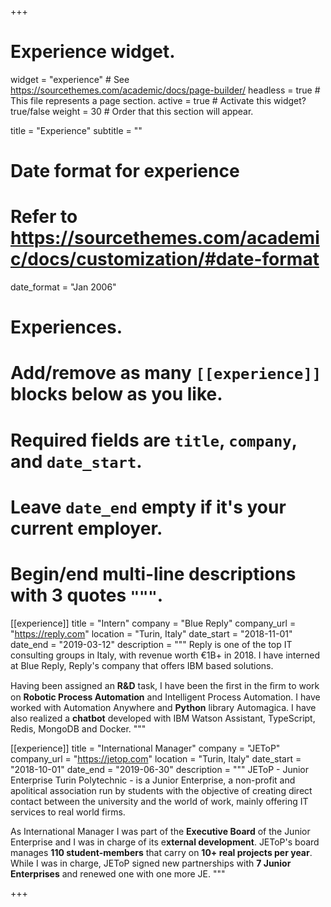 +++
# Experience widget.
widget = "experience"  # See https://sourcethemes.com/academic/docs/page-builder/
headless = true  # This file represents a page section.
active = true  # Activate this widget? true/false
weight = 30  # Order that this section will appear.

title = "Experience"
subtitle = ""

# Date format for experience
#   Refer to https://sourcethemes.com/academic/docs/customization/#date-format
date_format = "Jan 2006"

# Experiences.
#   Add/remove as many `[[experience]]` blocks below as you like.
#   Required fields are `title`, `company`, and `date_start`.
#   Leave `date_end` empty if it's your current employer.
#   Begin/end multi-line descriptions with 3 quotes `"""`.
[[experience]]
  title = "Intern"
  company = "Blue Reply"
  company_url = "https://reply.com"
  location = "Turin, Italy"
  date_start = "2018-11-01"
  date_end = "2019-03-12"
  description = """
  Reply is one of the top IT consulting groups in Italy, with revenue worth €1B+ in 2018. I have interned at Blue Reply, Reply's company that offers IBM based solutions.
  
  Having been assigned an **R&D** task, I have been the ﬁrst in the ﬁrm to work on **Robotic Process Automation** and Intelligent Process Automation. I have worked with Automation Anywhere and **Python** library Automagica. I have also realized a **chatbot** developed with IBM Watson Assistant, TypeScript, Redis, MongoDB and Docker.
  """

[[experience]]
  title = "International Manager"
  company = "JEToP"
  company_url = "https://jetop.com"
  location = "Turin, Italy"
  date_start = "2018-10-01"
  date_end = "2019-06-30"
  description = """
  JEToP - Junior Enterprise Turin Polytechnic - is a Junior Enterprise, a non-profit and apolitical association run by students with the objective of creating direct contact between the university and the world of work, mainly offering IT services to real world firms.
  
  As International Manager I was part of the **Executive Board** of the Junior Enterprise and I was in charge of its e**xternal development**. JEToP's board manages **110 student-members** that carry on **10+ real projects per year**.
  While I was in charge, JEToP signed new partnerships with **7 Junior Enterprises** and renewed one with one more JE.
  """

+++
